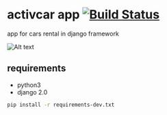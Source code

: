 # activcar app [![Build Status](https://travis-ci.org/delitamakanda/activcar.svg?branch=master)](https://travis-ci.org/delitamakanda/activcar)
app for cars rental in django framework

![Alt text](https://cdn.dribbble.com/users/272011/screenshots/2289607/dribbble_13oct.png)

## requirements
* python3
* django 2.0


```bash
pip install -r requirements-dev.txt
```
